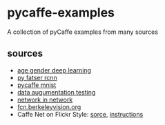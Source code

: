 # pycaffe-examples
A collection of pyCaffe examples from many sources

## sources

* [age gender deep learning](https://github.com/GilLevi/AgeGenderDeepLearning)
* [py fatser rcnn](https://github.com/rbgirshick/py-faster-rcnn)
* [pycaffe mnist](https://github.com/DeeperCS/pycaffe-mnist)
* [data augumentation testing](https://github.com/gombru/dataAugmentationTesting)
* [network in network](https://gist.github.com/mavenlin/e56253735ef32c3c296d)
* [fcn.berkeleyvision.org](https://github.com/shelhamer/fcn.berkeleyvision.org)
* Caffe Net on Flickr Style: [sorce](https://github.com/BVLC/caffe/tree/master/models/finetune_flickr_style), [instructions](https://github.com/BVLC/caffe/tree/master/examples/finetune_flickr_style)
